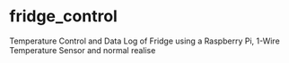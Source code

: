 # fridge_control
Temperature Control and Data Log of Fridge using a Raspberry Pi, 1-Wire Temperature Sensor and normal realise
